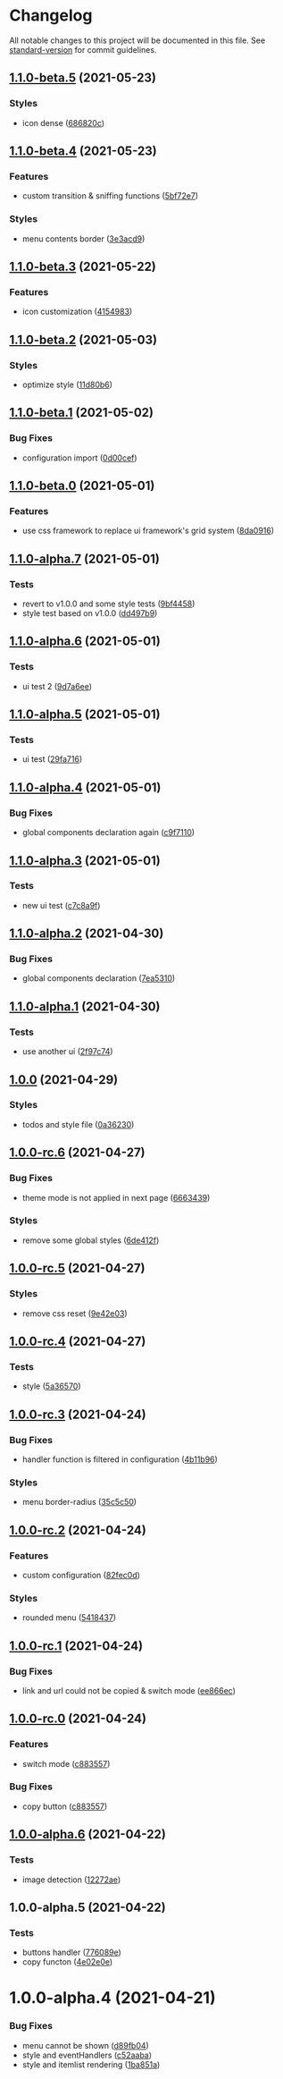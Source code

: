 # Changelog

All notable changes to this project will be documented in this file. See [standard-version](https://github.com/conventional-changelog/standard-version) for commit guidelines.

## [1.1.0-beta.5](https://github.com/Zolyn/vuepress-plugin-rightmenu/compare/v1.1.0-beta.4...v1.1.0-beta.5) (2021-05-23)


### Styles

* icon dense ([686820c](https://github.com/Zolyn/vuepress-plugin-rightmenu/commit/686820c7d97cfb564e92ccc8c5192b39ba8cfffc))

## [1.1.0-beta.4](https://github.com/Zolyn/vuepress-plugin-rightmenu/compare/v1.1.0-beta.3...v1.1.0-beta.4) (2021-05-23)


### Features

* custom transition & sniffing functions ([5bf72e7](https://github.com/Zolyn/vuepress-plugin-rightmenu/commit/5bf72e726af3994ab6796ad434772e7bbc1ccb28))


### Styles

* menu contents border ([3e3acd9](https://github.com/Zolyn/vuepress-plugin-rightmenu/commit/3e3acd9e584829f8d8c32aae7dad5001dc132f38))

## [1.1.0-beta.3](https://github.com/Zolyn/vuepress-plugin-rightmenu/compare/v1.1.0-beta.2...v1.1.0-beta.3) (2021-05-22)


### Features

* icon customization ([4154983](https://github.com/Zolyn/vuepress-plugin-rightmenu/commit/4154983876571ee4df16d8b97f4f010d014e98de))

## [1.1.0-beta.2](https://github.com/Zolyn/vuepress-plugin-rightmenu/compare/v1.1.0-beta.1...v1.1.0-beta.2) (2021-05-03)


### Styles

* optimize style ([11d80b6](https://github.com/Zolyn/vuepress-plugin-rightmenu/commit/11d80b6e153b5713370314905b9ef676ba03ee14))

## [1.1.0-beta.1](https://github.com/Zolyn/vuepress-plugin-rightmenu/compare/v1.1.0-beta.0...v1.1.0-beta.1) (2021-05-02)


### Bug Fixes

* configuration import ([0d00cef](https://github.com/Zolyn/vuepress-plugin-rightmenu/commit/0d00cefb87fb8b259cbfe7dc2e570aeb2bbc8c0a))

## [1.1.0-beta.0](https://github.com/Zolyn/vuepress-plugin-rightmenu/compare/v1.1.0-alpha.7...v1.1.0-beta.0) (2021-05-01)


### Features

* use css framework to replace ui framework's grid system ([8da0916](https://github.com/Zolyn/vuepress-plugin-rightmenu/commit/8da0916e55adf23c6ed5e210bab42a47c9202ee5))

## [1.1.0-alpha.7](https://github.com/Zolyn/vuepress-plugin-rightmenu/compare/v1.1.0-alpha.6...v1.1.0-alpha.7) (2021-05-01)


### Tests

* revert to v1.0.0 and some style tests ([9bf4458](https://github.com/Zolyn/vuepress-plugin-rightmenu/commit/9bf4458b5a7055155dc8cc1dd76c5602dc429a6e))
* style test based on v1.0.0 ([dd497b9](https://github.com/Zolyn/vuepress-plugin-rightmenu/commit/dd497b907b1e6b5907fa04547071b57bd971fbc0))

## [1.1.0-alpha.6](https://github.com/Zolyn/vuepress-plugin-rightmenu/compare/v1.1.0-alpha.5...v1.1.0-alpha.6) (2021-05-01)


### Tests

* ui test 2 ([9d7a6ee](https://github.com/Zolyn/vuepress-plugin-rightmenu/commit/9d7a6ee08fc6c6a3cc2415ff3487ace7caf04280))

## [1.1.0-alpha.5](https://github.com/Zolyn/vuepress-plugin-rightmenu/compare/v1.1.0-alpha.4...v1.1.0-alpha.5) (2021-05-01)


### Tests

* ui test ([29fa716](https://github.com/Zolyn/vuepress-plugin-rightmenu/commit/29fa71615a077c0593593a65b9c5a1c96b965456))

## [1.1.0-alpha.4](https://github.com/Zolyn/vuepress-plugin-rightmenu/compare/v1.1.0-alpha.3...v1.1.0-alpha.4) (2021-05-01)


### Bug Fixes

* global components declaration again ([c9f7110](https://github.com/Zolyn/vuepress-plugin-rightmenu/commit/c9f711058be65a5fa40122d9fcd4797f273b3389))

## [1.1.0-alpha.3](https://github.com/Zolyn/vuepress-plugin-rightmenu/compare/v1.1.0-alpha.2...v1.1.0-alpha.3) (2021-05-01)


### Tests

* new ui test ([c7c8a9f](https://github.com/Zolyn/vuepress-plugin-rightmenu/commit/c7c8a9f3a58fb3971055a5e32ebfabdb1cf43b33))

## [1.1.0-alpha.2](https://github.com/Zolyn/vuepress-plugin-rightmenu/compare/v1.1.0-alpha.1...v1.1.0-alpha.2) (2021-04-30)


### Bug Fixes

* global components declaration ([7ea5310](https://github.com/Zolyn/vuepress-plugin-rightmenu/commit/7ea53105314de6c3b7869ecd85538b50a7a85bc6))

## [1.1.0-alpha.1](https://github.com/Zolyn/vuepress-plugin-rightmenu/compare/v1.0.0...v1.1.0-alpha.1) (2021-04-30)


### Tests

* use another ui ([2f97c74](https://github.com/Zolyn/vuepress-plugin-rightmenu/commit/2f97c741e04ea04c37635e122a3c80d13f94046b))

## [1.0.0](https://github.com/Zolyn/vuepress-plugin-rightmenu/compare/v1.0.0-rc.6...v1.0.0) (2021-04-29)


### Styles

* todos and style file ([0a36230](https://github.com/Zolyn/vuepress-plugin-rightmenu/commit/0a3623059e38f654eae949a85a1103cfb31d5107))

## [1.0.0-rc.6](https://github.com/Zolyn/vuepress-plugin-rightmenu/compare/v1.0.0-rc.5...v1.0.0-rc.6) (2021-04-27)


### Bug Fixes

* theme mode is not applied in next page ([6663439](https://github.com/Zolyn/vuepress-plugin-rightmenu/commit/66634397751a24be90e017da21f9b4c1411e680f))


### Styles

* remove some global styles ([6de412f](https://github.com/Zolyn/vuepress-plugin-rightmenu/commit/6de412f3594a269f48172939c9ee77cb5fd011dc))

## [1.0.0-rc.5](https://github.com/Zolyn/vuepress-plugin-rightmenu/compare/v1.0.0-rc.4...v1.0.0-rc.5) (2021-04-27)


### Styles

* remove css reset ([9e42e03](https://github.com/Zolyn/vuepress-plugin-rightmenu/commit/9e42e03682e5a3459cc11498b82dde3416fd3b32))

## [1.0.0-rc.4](https://github.com/Zolyn/vuepress-plugin-rightmenu/compare/v1.0.0-rc.3...v1.0.0-rc.4) (2021-04-27)


### Tests

* style ([5a36570](https://github.com/Zolyn/vuepress-plugin-rightmenu/commit/5a36570e59b7b541ee11e52d56ab5b91c934f904))

## [1.0.0-rc.3](https://github.com/Zolyn/vuepress-plugin-rightmenu/compare/v1.0.0-rc.2...v1.0.0-rc.3) (2021-04-24)


### Bug Fixes

* handler function is filtered in configuration ([4b11b96](https://github.com/Zolyn/vuepress-plugin-rightmenu/commit/4b11b9654273b260d211c246eb05ffb82fe6f714))


### Styles

* menu border-radius ([35c5c50](https://github.com/Zolyn/vuepress-plugin-rightmenu/commit/35c5c50b03274ade5246f62b2ffe5311ecdbba3e))

## [1.0.0-rc.2](https://github.com/Zolyn/vuepress-plugin-rightmenu/compare/v1.0.0-rc.1...v1.0.0-rc.2) (2021-04-24)


### Features

* custom configuration ([82fec0d](https://github.com/Zolyn/vuepress-plugin-rightmenu/commit/82fec0db5871f5c6ce802aaa508a2e219a5f4a1c))


### Styles

* rounded menu ([5418437](https://github.com/Zolyn/vuepress-plugin-rightmenu/commit/541843702848579817e939b0831904e57314f2bd))

## [1.0.0-rc.1](https://github.com/Zolyn/vuepress-plugin-rightmenu/compare/v1.0.0-rc.0...v1.0.0-rc.1) (2021-04-24)

### Bug Fixes

-   link and url could not be copied & switch mode ([ee866ec](https://github.com/Zolyn/vuepress-plugin-rightmenu/commit/ee866ec90769f2bcc8ce40656ffaa5be4f32c685))

## [1.0.0-rc.0](https://github.com/Zolyn/vuepress-plugin-rightmenu/compare/v1.0.0-alpha.6...v1.0.0-rc.0) (2021-04-24)

### Features

-   switch mode ([c883557](https://github.com/Zolyn/vuepress-plugin-rightmenu/commit/c88355737de681a5bcf26f3b8754b58dc8ad55e3))

### Bug Fixes

-   copy button ([c883557](https://github.com/Zolyn/vuepress-plugin-rightmenu/commit/c88355737de681a5bcf26f3b8754b58dc8ad55e3))

## [1.0.0-alpha.6](https://github.com/Zolyn/vuepress-plugin-rightmenu/compare/v1.0.0-alpha.5...v1.0.0-alpha.6) (2021-04-22)

### Tests

-   image detection ([12272ae](https://github.com/Zolyn/vuepress-plugin-rightmenu/commit/12272aeb42f333b44efd505d6519c23c3a773397))

## 1.0.0-alpha.5 (2021-04-22)

### Tests

-   buttons handler ([776089e](https://github.com/Zolyn/vuepress-plugin-rightmenu/commit/776089e4e4d196896bd13b4606680f5f0468c315))
-   copy functon ([4e02e0e](https://github.com/Zolyn/vuepress-plugin-rightmenu/commit/4e02e0e36ffdb36bf6ae8551ceae92cbaaf58b9a))

# 1.0.0-alpha.4 (2021-04-21)

### Bug Fixes

-   menu cannot be shown ([d89fb04](https://github.com/Zolyn/vuepress-plugin-rightmenu/commit/d89fb0427f7da1571fa7b5031be40902e5836a3f))
-   style and eventHandlers ([c52aaba](https://github.com/Zolyn/vuepress-plugin-rightmenu/commit/c52aabaa5f7c2c42c599b3e7218022af68eb95f9))
-   style and itemlist rendering ([1ba851a](https://github.com/Zolyn/vuepress-plugin-rightmenu/commit/1ba851ad2e18da957c97113702a32f10f15b125c))
